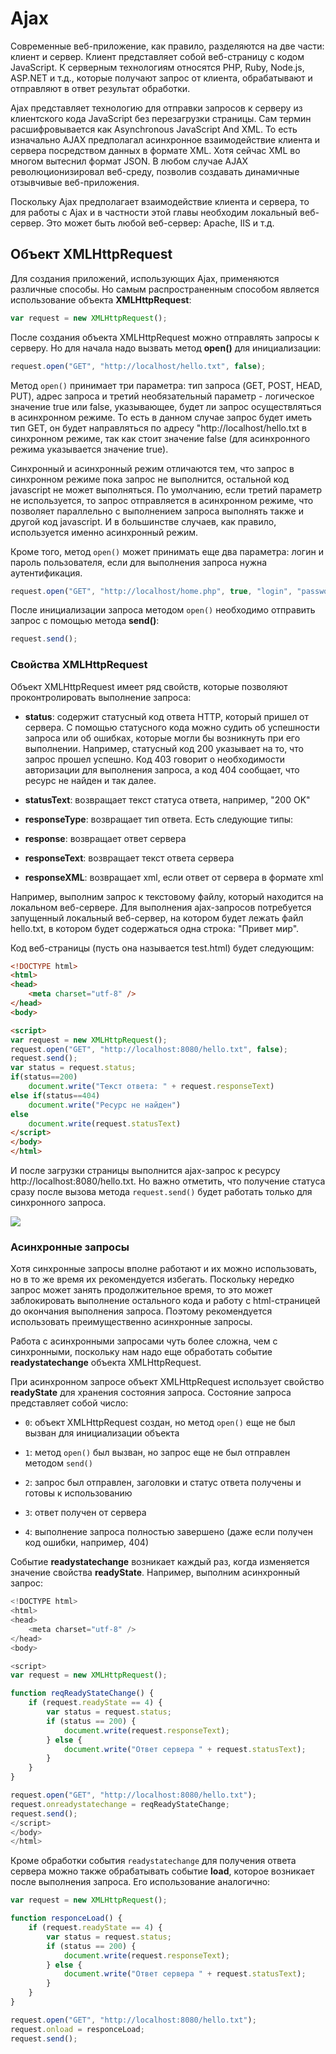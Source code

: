 # Ajax

Современные веб-приложение, как правило, разделяются на две части: клиент и сервер. Клиент представляет собой веб-страницу с кодом 
JavaScript. К серверным технологиям относятся PHP, Ruby, Node.js, ASP.NET и т.д., которые получают запрос от клиента, обрабатывают и отправляют в ответ результат обработки.

Ajax представляет технологию для отправки запросов к серверу из клиентского кода JavaScript без перезагрузки страницы. Сам термин расшифровывается 
как Asynchronous JavaScript And XML. То есть изначально AJAX предполагал асинхронное взаимодействие клиента и сервера посредством данных в формате XML. 
Хотя сейчас XML во многом вытеснил формат JSON. В любом случае AJAX революционизировал веб-среду, позволив создавать динамичные отзывчивые веб-приложения.

Поскольку Ajax предполагает взаимодействие клиента и сервера, то для работы с Ajax и в частности этой главы необходим локальный веб-сервер. Это 
может быть любой веб-сервер: Apache, IIS и т.д.

## Объект XMLHttpRequest

Для создания приложений, использующих Ajax, применяются различные способы. Но самым распространенным способом является использование объекта 
**XMLHttpRequest**:

```js
var request = new XMLHttpRequest();
```

После создания объекта XMLHttpRequest можно отправлять запросы к серверу. Но для начала надо вызвать метод **open()** для 
инициализации:

```js
request.open("GET", "http://localhost/hello.txt", false);
```

Метод `open()` принимает три параметра: тип запроса (GET, POST, HEAD, PUT), адрес запроса и третий необязательный параметр - логическое значение true или false, 
указывающее, будет ли запрос осуществляться в асинхронном режиме. То есть в данном случае запрос будет иметь тип GET, он будет направляться по адресу 
"http://localhost/hello.txt в синхронном режиме, так как стоит значение false (для асинхронного режима указывается значение true).

Синхронный и асинхронный режим отличаются тем, что запрос в синхронном режиме пока запрос не выполнится, остальной код javascript не может выполняться. 
По умолчанию, если третий параметр не используется, то запрос отправляется в асинхронном режиме, что позволяет параллельно с выполнением запроса выполнять также и другой код javascript. 
И в большинстве случаев, как правило, используется именно асинхронный режим.

Кроме того, метод `open()` может принимать еще два параметра: логин и пароль пользователя, если для выполнения запроса нужна аутентификация.

```js
request.open("GET", "http://localhost/home.php", true, "login", "password");
```

После инициализации запроса методом `open()` необходимо отправить запрос с помощью метода **send()**:

```js
request.send();
```

### Свойства XMLHttpRequest

Объект XMLHttpRequest имеет ряд свойств, которые позволяют проконтролировать выполнение запроса:

- **status**: содержит статусный код ответа HTTP, который пришел от сервера. С помощью статусного кода можно судить об успешности запроса или об ошибках, которые могли бы возникнуть при его 
выполнении. Например, статусный код 200 указывает на то, что запрос прошел успешно. Код 403 говорит о необходимости авторизации для выполнения запроса, 
а код 404 сообщает, что ресурс не найден и так далее.

- **statusText**: возвращает текст статуса ответа, например, "200 OK"

- **responseType**: возвращает тип ответа. Есть следующие типы:

- **response**: возвращает ответ сервера

- **responseText**: возвращает текст ответа сервера

- **responseXML**: возвращает xml, если ответ от сервера в формате xml

Например, выполним запрос к текстовому файлу, который находится на локальном веб-сервере. Для выполнения ajax-запросов потребуется запущенный 
локальный веб-сервер, на котором будет лежать файл hello.txt, в котором будет содержаться одна строка: "Привет мир".

Код веб-страницы (пусть она называется test.html) будет следующим:

```html
<!DOCTYPE html>
<html>
<head>
    <meta charset="utf-8" />
</head>
<body>

<script>
var request = new XMLHttpRequest();
request.open("GET", "http://localhost:8080/hello.txt", false);
request.send();
var status = request.status;
if(status==200)
    document.write("Текст ответа: " + request.responseText)
else if(status==404)
    document.write("Ресурс не найден")
else
    document.write(request.statusText)
</script>
</body>
</html>
```

И после загрузки страницы выполнится ajax-запрос к ресурсу http://localhost:8080/hello.txt. Но важно отметить, что получение статуса сразу после вызова метода `request.send()` будет работать только для синхронного запроса.

![](https://metanit.com/web/javascript/pics/xmlhttprequest.png)

### Асинхронные запросы

Хотя синхронные запросы вполне работают и их можно использовать, но в то же время их рекомендуется избегать. Поскольку 
нередко запрос может занять продолжительное время, то это может заблокировать выполнение остального кода и работу с html-страницей до окончания выполнения запроса. 
Поэтому рекомендуется использовать преимущественно асинхронные запросы.

Работа с асинхронными запросами чуть более сложна, чем с синхронными, поскольку нам надо еще обработать событие **readystatechange** 
объекта XMLHttpRequest.

При асинхронном запросе объект XMLHttpRequest использует свойство **readyState** для хранения состояния запроса. Состояние запроса 
представляет собой число:

- `0`: объект XMLHttpRequest создан, но метод `open()` еще не был вызван для инициализации объекта

- `1`: метод `open()` был вызван, но запрос еще не был отправлен методом `send()`

- `2`: запрос был отправлен, заголовки и статус ответа получены и готовы к использованию

- `3`: ответ получен от сервера

- `4`: выполнение запроса полностью завершено (даже если получен код ошибки, например, 404)

Событие **readystatechange** возникает каждый раз, когда изменяется значение свойства **readyState**. Например, 
выполним асинхронный запрос:

```js
<!DOCTYPE html>
<html>
<head>
    <meta charset="utf-8" />
</head>
<body>

<script>
var request = new XMLHttpRequest();

function reqReadyStateChange() {
    if (request.readyState == 4) {
        var status = request.status;
        if (status == 200) {
            document.write(request.responseText);
        } else {
            document.write("Ответ сервера " + request.statusText);
        }
    }
}

request.open("GET", "http://localhost:8080/hello.txt");
request.onreadystatechange = reqReadyStateChange;
request.send();
</script>
</body>
</html>
```

Кроме обработки события `readystatechange` для получения ответа сервера можно также обрабатывать событие **load**, 
которое возникает после выполнения запроса. Его использование аналогично:

```js
var request = new XMLHttpRequest();

function responceLoad() {
    if (request.readyState == 4) {
        var status = request.status;
        if (status == 200) {
            document.write(request.responseText);
        } else {
            document.write("Ответ сервера " + request.statusText);
        }
    }
}

request.open("GET", "http://localhost:8080/hello.txt");
request.onload = responceLoad;
request.send();
```

